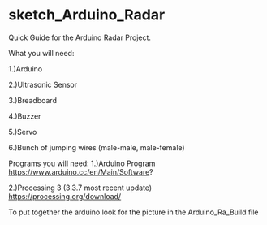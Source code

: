 # sketch_Arduino_Radar

  Quick Guide for the Arduino Radar Project.
  
  What you will need:
  
  1.)Arduino
  
  2.)Ultrasonic Sensor
  
  3.)Breadboard
  
  4.)Buzzer
  
  5.)Servo
  
  6.)Bunch of jumping wires (male-male, male-female)
  
  
  Programs you will need:
  1.)Arduino Program 
  https://www.arduino.cc/en/Main/Software?
  
  2.)Processing 3 (3.3.7 most recent update)
  https://processing.org/download/
  
  To put together the arduino look for the picture in the Arduino_Ra_Build file 
